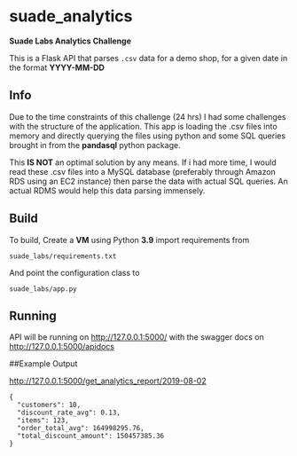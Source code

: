 # suade_analytics

__Suade Labs Analytics Challenge__

This is a Flask API that parses ```.csv``` data for a demo shop, for a given date in the format __YYYY-MM-DD__

## Info
Due to the time constraints of this challenge (24 hrs) I had some challenges with the structure of the application. This app is loading the .csv files into memory and directly querying the files using python and some SQL queries brought in from the __pandasql__ python package.

This __IS NOT__ an optimal solution by any means. If i had more time, I would read these .csv files into a MySQL database (preferably through Amazon RDS using an EC2 instance) then parse the data with actual SQL queries. An actual RDMS would help this data parsing immensely.

## Build
To build, Create a __VM__ using Python __3.9__ import requirements from
```
suade_labs/requirements.txt
```

And point the configuration class to
```
suade_labs/app.py
```
## Running
API will be running on http://127.0.0.1:5000/ with the swagger docs on http://127.0.0.1:5000/apidocs

##Example Output

http://127.0.0.1:5000/get_analytics_report/2019-08-02
```
{
  "customers": 10,
  "discount_rate_avg": 0.13,
  "items": 123,
  "order_total_avg": 164998295.76,
  "total_discount_amount": 150457385.36
}
```